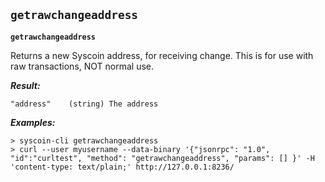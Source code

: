 ## **`getrawchangeaddress`**

**`getrawchangeaddress`**

Returns a new Syscoin address, for receiving change.
This is for use with raw transactions, NOT normal use.



***Result:***
```
"address"    (string) The address

```

***Examples:***
```
> syscoin-cli getrawchangeaddress 
> curl --user myusername --data-binary '{"jsonrpc": "1.0", "id":"curltest", "method": "getrawchangeaddress", "params": [] }' -H 'content-type: text/plain;' http://127.0.0.1:8236/
```
